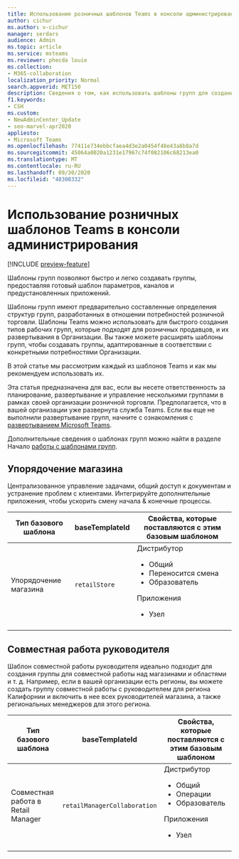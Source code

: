 ```yaml
---
title: Использование розничных шаблонов Teams в консоли администрирования
author: cichur
ms.author: v-cichur
manager: serdars
audience: Admin
ms.topic: article
ms.service: msteams
ms.reviewer: phecda louie
ms.collection:
- M365-collaboration
localization_priority: Normal
search.appverid: MET150
description: Сведения о том, как использовать шаблоны групп для создания структур групп, разработанных для продавцов, с помощью консоли администрирования, предоставляя предварительно определенные параметры, каналы и предустановленные приложения.
f1.keywords:
- CSH
ms.custom:
- NewAdminCenter_Update
- seo-marvel-apr2020
appliesto:
- Microsoft Teams
ms.openlocfilehash: 77411e734ebbcfaea4d3e2a0454f48e43a8b8a7d
ms.sourcegitcommit: 45064a0020a1231e17967c74f082106c68213ea0
ms.translationtype: MT
ms.contentlocale: ru-RU
ms.lasthandoff: 09/30/2020
ms.locfileid: "48308332"
---
```

# <a name="use-teams-retail-templates-in-the-admin-console"></a>Использование розничных шаблонов Teams в консоли администрирования

[!INCLUDE [preview-feature](includes/preview-feature.md)]

Шаблоны групп позволяют быстро и легко создавать группы, предоставляя готовый шаблон параметров, каналов и предустановленных приложений.

Шаблоны групп имеют предварительно составленные определения структур групп, разработанных в отношении потребностей розничной торговли. Шаблоны Teams можно использовать для быстрого создания типов рабочих групп, которые подходят для розничных продавцов, и их развертывания в Организации. Вы также можете расширять шаблоны групп, чтобы создавать группы, адаптированные в соответствии с конкретными потребностями Организации.

В этой статье мы рассмотрим каждый из шаблонов Teams и как мы рекомендуем использовать их.

Эта статья предназначена для вас, если вы несете ответственность за планирование, развертывание и управление несколькими группами в рамках своей организации розничной торговли. Предполагается, что в вашей организации уже развернута служба Teams. Если вы еще не выполнили развертывание групп, начните с ознакомления с [развертыванием Microsoft Teams](How-to-roll-out-teams.md).

Дополнительные сведения о шаблонах групп можно найти в разделе Начало [работы с шаблонами групп](get-started-with-teams-templates-in-the-admin-console.md).

## <a name="organize-a-store"></a>Упорядочение магазина

Централизованное управление задачами, общий доступ к документам и устранение проблем с клиентами. Интегрируйте дополнительные приложения, чтобы ускорить смену начала & конечные процессы.

| Тип базового шаблона |baseTemplateId | Свойства, которые поставляются с этим базовым шаблоном |
| ------------------|-- |----------------------------------------------------- |
|Упорядочение магазина| `retailStore`|Дистрибутор <ul><li>Общий<li>Переносится смена</li><li>Образователь</li></ul> Приложения <ul><li>Узел</li></ul>|
||||

## <a name="manager-collaboration"></a>Совместная работа руководителя

Шаблон совместной работы руководителя идеально подходит для создания группы для совместной работы над магазинами и областями и т. д. Например, если в вашей организации есть регионы, вы можете создать группу совместной работы с руководителем для региона Калифорнии и включить в нее всех руководителей магазина, а также региональных менеджеров для этого региона.

| Тип базового шаблона| baseTemplateId | Свойства, которые поставляются с этим базовым шаблоном |
| ------------------|- |----------------------------------------------------- |
|Совместная работа в Retail Manager|`retailManagerCollaboration` |Дистрибутор <ul><li>Общий<li>Операции</li><li>Образователь</li></ul> Приложения <ul><li>Узел</li></ul>|
||||
